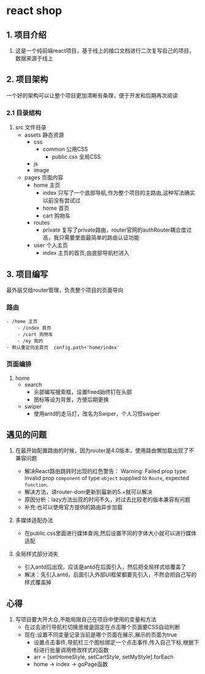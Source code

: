 # react shop
## **1. 项目介绍**
1. 这是一个纯前端react项目，基于线上的接口文档进行二次复写自己的项目，数据来源于线上

## **2. 项目架构**
一个好的架构可以让整个项目更加清晰有条理，便于开发和后期再次阅读

### **2.1 目录结构**
1. src 文件目录
    - assets 静态资源
        - css
            - common 公用CSS
                - public.css 全局CSS
        - js
        - image
    - pages  页面内容
        - home 主页
            - index 只写了一个底部导航,作为整个项目的主路由,这种写法确实以前没有尝试过
            - home 首页
            - cart 购物车
        - routes
            - private 复写了private路由，router官网的authRouter耦合度过高，我只需要里面最简单的路由认证功能
        - user  个人主页
            - index  主页的首页,由底部导航栏进入

## **3. 项目编写**
最外层交给router管理，负责整个项目的页面导向
### 路由
    - /home 主页
        - /index 首页
        - /cart 购物车
        - /my 我的
    - 默认重定向去首页  config.path+'home/index'

### 页面编排
1. home
    - search
        - 头部编写搜索框，设置fixed始终钉在头部
        - 图标等设为背景，方便后期更换
    - swiper
        - 使用antd的走马灯，改名为Swiper，个人习惯swiper


## 遇见的问题
1. 在最开始配置路由的时候，因为router是4.0版本，使用路由懒加载出现了不兼容问题
    - 解决React路由跳转时出现的红色警告： Warning: Failed prop type: Invalid prop `component` of type `object` supplied to `Route`, expected `function`.
    - 解决方法，讲router-dom更新到最新的5.+就可以解决
    - 原因分析：lazy方法出现的时间不久，对过去比较老的版本兼容有问题
    - 补充:也可以使用官方提供的路由异步加载

2. 多媒体适配办法
    - 在public.css里面进行媒体查询,然后设置不同的字体大小就可以进行媒体适配

3. 全局样式部分消失
    - 引入antd后出现，应该是antd在后面引入，然后把全局样式给覆盖了
    - 解决：先引入antd，后面引入外部UI框架都要先引入，不然会把自己写的样式覆盖掉

## 心得
1. 写项目要大开大合,不能局限自己在项目中使用的变量和方法
    - 在过去进行导航栏切换思维是固定在点击哪个页面要CSS自动判断
    - 现在:设置不同变量记录当前是哪个页面在展示,展示的页面为true
        - 设置点击事件,导航栏三个图标绑定一个点击事件,传入自己下标,根据下标进行批量调用修改样式的函数
        - arr = [setHomeStyle, setCartStyle, setMyStyle].forEach
        - home -> index -> goPage函数